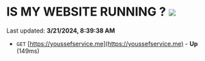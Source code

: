 # IS MY WEBSITE RUNNING ? [![](https://img.shields.io/static/v1?label=Sponsor&message=%E2%9D%A4&logo=GitHub&color=%23fe8e86)](https://github.com/sponsors/<username>)

Last updated: **3/21/2024, 8:39:38 AM**

- `GET` [https://youssefservice.me](https://youssefservice.me) - **Up** (149ms)
